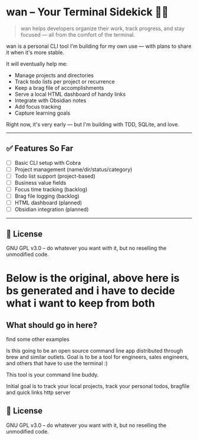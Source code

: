 # wan – Your Terminal Sidekick 🦸‍♂️

> wan helps developers organize their work, track progress, and stay focused — all from the comfort of the terminal.

wan is a personal CLI tool I'm building for my own use — with plans to share it when it's more stable.

It will eventually help me:
- Manage projects and directories
- Track todo lists per project or recurrence
- Keep a brag file of accomplishments
- Serve a local HTML dashboard of handy links
- Integrate with Obsidian notes
- Add focus tracking
- Capture learning goals

Right now, it's very early — but I'm building with TDD, SQLite, and love.

---

## ✅ Features So Far

- [ ] Basic CLI setup with Cobra
- [ ] Project management (name/dir/status/category)
- [ ] Todo list support (project-based)
- [ ] Business value fields
- [ ] Focus time tracking (backlog)
- [ ] Brag file logging (backlog)
- [ ] HTML dashboard (planned)
- [ ] Obsidian integration (planned)

---

## 🚀 License

GNU GPL v3.0 – do whatever you want with it, but no reselling the unmodified code.


# Below is the original, above here is bs generated and i have to decide what i want to keep from both
## What should go in here?
find some other examples


Is this going to be an open source command line app distributed through brew and similar outlets.
Goal is to be a tool for engineers, sales engineers, and others that have to use the terminal :)

This tool is your command line buddy.

Initial goal is to track your local projects, track your personal todos, bragfile and quick links http server

## 🚀 License

GNU GPL v3.0 – do whatever you want with it, but no reselling the unmodified code.
